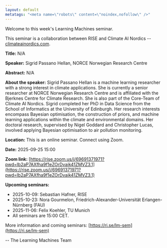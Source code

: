 ```yaml
---
layout: default
metatags: "<meta name=\"robots\" content=\"noindex,nofollow\" />"
---
```

 
Welcome to this week's Learning Machines seminar.

This seminar is a collaboration between RISE and Climate AI Nordics -- [climateainordics.com](https://climateainordics.com/).

**Title:** N/A

**Speaker:** Sigrid Passano Hellan, NORCE Norwegian Research Centre

**Abstract:** N/A

**About the speaker:** Sigrid Passano Hellan is a machine learning researcher with a strong interest in climate applications. She is currently a senior researcher at NORCE Norwegian Research Centre and is affiliated with the Bjerknes Centre for Climate Research. She is also part of the Core-Team of Climate AI Nordics. Sigrid completed her PhD in Data Science from the School of Informatics at the University of Edinburgh. Her research interests encompass Bayesian optimisation, the construction of priors, and machine learning applications within the climate and environmental domains. Her doctoral research, supervised by Nigel Goddard and Christopher Lucas, involved applying Bayesian optimisation to air pollution monitoring.

**Location:** This is an online seminar. Connect using Zoom.

**Date:** 2025-09-25 15:00

**Zoom link:** [https://rise.zoom.us/j/69691371971?pwd=Ib2aP7AXfha9f1eZOrDvaik41ZMVZ3.1](https://rise.zoom.us/j/69691371971?pwd=Ib2aP7AXfha9f1eZOrDvaik41ZMVZ3.1)

**Upcoming seminars:**

* 2025-10-09: Sebastian Hafner, RISE
* 2025-10-23: Nora Gourmelon, Friedrich-Alexander-Universität Erlangen-Nürnberg (FAU)
* 2025-11-06: Felix Koehler, TU Munich
* All seminars are 15:00 CET.

More information and coming seminars: [https://ri.se/lm-sem](https://ri.se/lm-sem)

-- The Learning Machines Team

